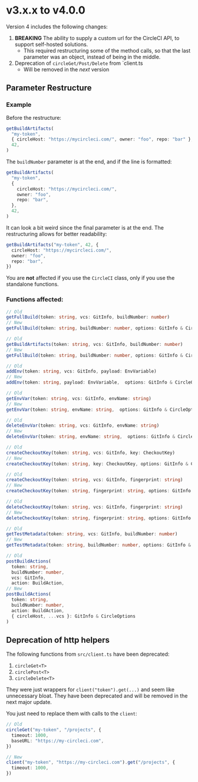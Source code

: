 # v3.x.x to v4.0.0

Version 4 includes the following changes:

1. **BREAKING** The ability to supply a custom url for the CircleCI API, to support self-hosted solutions.
   - This required restructuring some of the method calls, so that the last parameter was an object, instead of being in the middle.
2. Deprecation of `circleGet/Post/Delete` from `client.ts
   - Will be removed in the _next_ version

## Parameter Restructure

### Example

Before the restructure:

```typescript
getBuildArtifacts(
  "my-token",
  { circleHost: "https://mycircleci.com/", owner: "foo", repo: "bar" },
  42,
)
```

The `buildNumber` parameter is at the end, and if the line is formatted:

```typescript
getBuildArtifacts(
  "my-token",
  {
    circleHost: "https://mycircleci.com/",
    owner: "foo",
    repo: "bar",
  },
  42,
)
```

It can look a bit weird since the final parameter is at the end. The restructuring allows for better readability:

```typescript
getBuildArtifacts("my-token", 42, {
  circleHost: "https://mycircleci.com/",
  owner: "foo",
  repo: "bar",
})
```

You are **not** affected if you use the `CircleCI` class, only if you use the standalone functions.

### Functions affected:

```typescript
// Old
getFullBuild(token: string, vcs: GitInfo, buildNumber: number)
// New
getFullBuild(token: string, buildNumber: number, options: GitInfo & CircleOptions)

// Old
getBuildArtifacts(token: string, vcs: GitInfo, buildNumber: number)
// New
getFullBuild(token: string, buildNumber: number, options: GitInfo & CircleOptions)

// Old
addEnv(token: string, vcs: GitInfo, payload: EnvVariable)
// New
addEnv(token: string, payload: EnvVariable,  options: GitInfo & CircleOptions)

// Old
getEnvVar(token: string, vcs: GitInfo, envName: string)
// New
getEnvVar(token: string, envName: string,  options: GitInfo & CircleOptions)

// Old
deleteEnvVar(token: string, vcs: GitInfo, envName: string)
// New
deleteEnvVar(token: string, envName: string,  options: GitInfo & CircleOptions)

// Old
createCheckoutKey(token: string, vcs: GitInfo, key: CheckoutKey)
// New
createCheckoutKey(token: string, key: CheckoutKey, options: GitInfo & CircleOptions)

// Old
createCheckoutKey(token: string, vcs: GitInfo, fingerprint: string)
// New
createCheckoutKey(token: string, fingerprint: string, options: GitInfo & CircleOptions)

// Old
deleteCheckoutKey(token: string, vcs: GitInfo, fingerprint: string)
// New
deleteCheckoutKey(token: string, fingerprint: string, options: GitInfo & CircleOptions)

// Old
getTestMetadata(token: string, vcs: GitInfo, buildNumber: number)
// New
getTestMetadata(token: string, buildNumber: number, options: GitInfo & CircleOptions)

// Old
postBuildActions(
  token: string,
  buildNumber: number,
  vcs: GitInfo,
  action: BuildAction,
// New
postBuildActions(
  token: string,
  buildNumber: number,
  action: BuildAction,
  { circleHost, ...vcs }: GitInfo & CircleOptions
)
```

## Deprecation of http helpers

The following functions from `src/client.ts` have been deprecated:

1. `circleGet<T>`
1. `circlePost<T>`
1. `circleDelete<T>`

They were just wrappers for `client("token").get(...)` and seem like unnecessary bloat. They have been deprecated and will be removed in the next major update.

You just need to replace them with calls to the `client`:

```typescript
// Old
circleGet("my-token", "/projects", {
  timeout: 1000,
  baseURL: "https://my-circleci.com",
})

// New
client("my-token", "https://my-circleci.com").get("/projects", {
  timeout: 1000,
})
```
